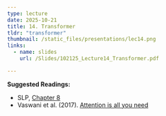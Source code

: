 ```yaml
---
type: lecture
date: 2025-10-21
title: 14. Transformer
tldr: "transformer"
thumbnail: /static_files/presentations/lec14.png
links:
  - name: slides
    url: /Slides/102125_Lecture14_Transformer.pdf

---
```

**Suggested Readings:**
- SLP, <a href="https://web.stanford.edu/~jurafsky/slp3/8.pdf" target="_blank" rel="noopener noreferrer">Chapter 8</a>
- Vaswani et al. (2017). <a href="https://proceedings.neurips.cc/paper/2017/file/3f5ee243547dee91fbd053c1c4a845aa-Paper.pdf" target="_blank" rel="noopener noreferrer">Attention is all you need</a>